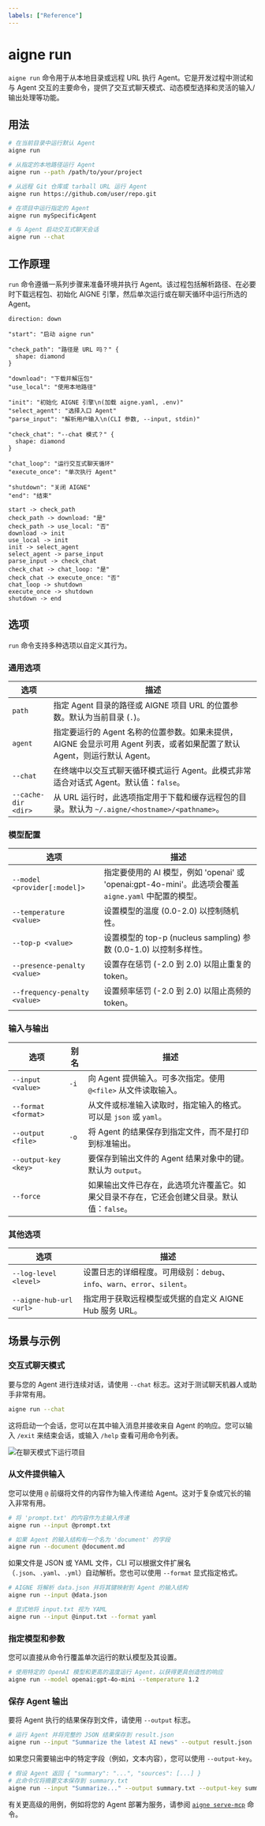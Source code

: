 ```yaml
---
labels: ["Reference"]
---
```


# aigne run

`aigne run` 命令用于从本地目录或远程 URL 执行 Agent。它是开发过程中测试和与 Agent 交互的主要命令，提供了交互式聊天模式、动态模型选择和灵活的输入/输出处理等功能。

## 用法

```bash
# 在当前目录中运行默认 Agent
aigne run

# 从指定的本地路径运行 Agent
aigne run --path /path/to/your/project

# 从远程 Git 仓库或 tarball URL 运行 Agent
aigne run https://github.com/user/repo.git

# 在项目中运行指定的 Agent
aigne run mySpecificAgent

# 与 Agent 启动交互式聊天会话
aigne run --chat
```

## 工作原理

`run` 命令遵循一系列步骤来准备环境并执行 Agent。该过程包括解析路径、在必要时下载远程包、初始化 AIGNE 引擎，然后单次运行或在聊天循环中运行所选的 Agent。

```d2
direction: down

"start": "启动 aigne run"

"check_path": "路径是 URL 吗？" {
  shape: diamond
}

"download": "下载并解压包"
"use_local": "使用本地路径"

"init": "初始化 AIGNE 引擎\n(加载 aigne.yaml, .env)"
"select_agent": "选择入口 Agent"
"parse_input": "解析用户输入\n(CLI 参数, --input, stdin)"

"check_chat": "--chat 模式？" {
  shape: diamond
}

"chat_loop": "运行交互式聊天循环"
"execute_once": "单次执行 Agent"

"shutdown": "关闭 AIGNE"
"end": "结束"

start -> check_path
check_path -> download: "是"
check_path -> use_local: "否"
download -> init
use_local -> init
init -> select_agent
select_agent -> parse_input
parse_input -> check_chat
check_chat -> chat_loop: "是"
check_chat -> execute_once: "否"
chat_loop -> shutdown
execute_once -> shutdown
shutdown -> end
```

## 选项

`run` 命令支持多种选项以自定义其行为。

### 通用选项

| 选项 | 描述 |
|---|---|
| `path` | 指定 Agent 目录的路径或 AIGNE 项目 URL 的位置参数。默认为当前目录 (`.`)。 |
| `agent` | 指定要运行的 Agent 名称的位置参数。如果未提供，AIGNE 会显示可用 Agent 列表，或者如果配置了默认 Agent，则运行默认 Agent。 |
| `--chat` | 在终端中以交互式聊天循环模式运行 Agent。此模式非常适合对话式 Agent。默认值：`false`。 |
| `--cache-dir <dir>` | 从 URL 运行时，此选项指定用于下载和缓存远程包的目录。默认为 `~/.aigne/<hostname>/<pathname>`。 |

### 模型配置

| 选项 | 描述 |
|---|---|
| `--model <provider[:model]>` | 指定要使用的 AI 模型，例如 'openai' 或 'openai:gpt-4o-mini'。此选项会覆盖 `aigne.yaml` 中配置的模型。 |
| `--temperature <value>` | 设置模型的温度 (0.0-2.0) 以控制随机性。 |
| `--top-p <value>` | 设置模型的 top-p (nucleus sampling) 参数 (0.0-1.0) 以控制多样性。 |
| `--presence-penalty <value>` | 设置存在惩罚 (-2.0 到 2.0) 以阻止重复的 token。 |
| `--frequency-penalty <value>` | 设置频率惩罚 (-2.0 到 2.0) 以阻止高频的 token。 |

### 输入与输出

| 选项 | 别名 | 描述 |
|---|---|---|
| `--input <value>` | `-i` | 向 Agent 提供输入。可多次指定。使用 `@<file>` 从文件读取输入。 |
| `--format <format>` | | 从文件或标准输入读取时，指定输入的格式。可以是 `json` 或 `yaml`。 |
| `--output <file>` | `-o` | 将 Agent 的结果保存到指定文件，而不是打印到标准输出。 |
| `--output-key <key>` | | 要保存到输出文件的 Agent 结果对象中的键。默认为 `output`。 |
| `--force` | | 如果输出文件已存在，此选项允许覆盖它。如果父目录不存在，它还会创建父目录。默认值：`false`。 |

### 其他选项

| 选项 | 描述 |
|---|---|
| `--log-level <level>` | 设置日志的详细程度。可用级别：`debug`、`info`、`warn`、`error`、`silent`。 |
| `--aigne-hub-url <url>` | 指定用于获取远程模型或凭据的自定义 AIGNE Hub 服务 URL。 |

## 场景与示例

### 交互式聊天模式

要与您的 Agent 进行连续对话，请使用 `--chat` 标志。这对于测试聊天机器人或助手非常有用。

```bash
aigne run --chat
```

这将启动一个会话，您可以在其中输入消息并接收来自 Agent 的响应。您可以输入 `/exit` 来结束会话，或输入 `/help` 查看可用命令列表。

![在聊天模式下运行项目](../assets/run/run-default-template-project-in-chat-mode.png)

### 从文件提供输入

您可以使用 `@` 前缀将文件的内容作为输入传递给 Agent。这对于复杂或冗长的输入非常有用。

```bash
# 将 'prompt.txt' 的内容作为主输入传递
aigne run --input @prompt.txt

# 如果 Agent 的输入结构有一个名为 'document' 的字段
aigne run --document @document.md
```

如果文件是 JSON 或 YAML 文件，CLI 可以根据文件扩展名（`.json`、`.yaml`、`.yml`）自动解析。您也可以使用 `--format` 显式指定格式。

```bash
# AIGNE 将解析 data.json 并将其键映射到 Agent 的输入结构
aigne run --input @data.json

# 显式地将 input.txt 视为 YAML
aigne run --input @input.txt --format yaml
```

### 指定模型和参数

您可以直接从命令行覆盖单次运行的默认模型及其设置。

```bash
# 使用特定的 OpenAI 模型和更高的温度运行 Agent，以获得更具创造性的响应
aigne run --model openai:gpt-4o-mini --temperature 1.2
```

### 保存 Agent 输出

要将 Agent 执行的结果保存到文件，请使用 `--output` 标志。

```bash
# 运行 Agent 并将完整的 JSON 结果保存到 result.json
aigne run --input "Summarize the latest AI news" --output result.json
```

如果您只需要输出中的特定字段（例如，文本内容），您可以使用 `--output-key`。

```bash
# 假设 Agent 返回 { "summary": "...", "sources": [...] }
# 此命令仅将摘要文本保存到 summary.txt
aigne run --input "Summarize..." --output summary.txt --output-key summary
```

有关更高级的用例，例如将您的 Agent 部署为服务，请参阅 [`aigne serve-mcp`](./command-reference-serve-mcp.md) 命令。